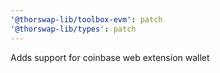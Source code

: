 ```yaml
---
'@thorswap-lib/toolbox-evm': patch
'@thorswap-lib/types': patch
---
```


Adds support for coinbase web extension wallet
